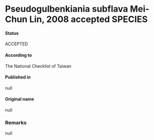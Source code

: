 # Pseudogulbenkiania subflava Mei-Chun Lin, 2008 accepted SPECIES

#### Status
ACCEPTED

#### According to
The National Checklist of Taiwan

#### Published in
null

#### Original name
null

### Remarks
null